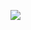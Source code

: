 ![](http://github-profile-summary-cards.vercel.app/api/cards/profile-details?username=Andreas-Westh&theme=tokyonight)

